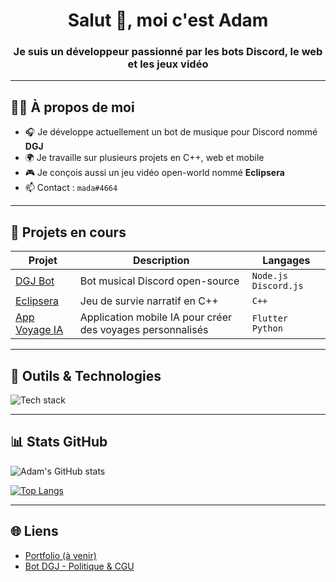<h1 align="center">Salut 👋, moi c'est Adam</h1>
<h3 align="center">Je suis un développeur passionné par les bots Discord, le web et les jeux vidéo</h3>

---

## 👨‍💻 À propos de moi

- 🎧 Je développe actuellement un bot de musique pour Discord nommé **DGJ**
- 🌍 Je travaille sur plusieurs projets en C++, web et mobile
- 🎮 Je conçois aussi un jeu vidéo open-world nommé **Eclipsera**
- 📫 Contact : `mada#4664`
---

## 🚀 Projets en cours

| Projet | Description | Langages |
|--------|-------------|----------|
| [DGJ Bot](https://github.com/adam-KUROPATWA-BUTTE/dgj-bot-site) | Bot musical Discord open-source | `Node.js` `Discord.js` |
| [Eclipsera](https://github.com/adam-KUROPATWA-BUTTE/eclipsera) | Jeu de survie narratif en C++ | `C++` |
| [App Voyage IA](https://github.com/adam-KUROPATWA-BUTTE/ai-travel-app) | Application mobile IA pour créer des voyages personnalisés | `Flutter` `Python` |

---

## 🧰 Outils & Technologies

<img src="https://skillicons.dev/icons?i=js,ts,nodejs,cpp,py,flutter,html,css,github,vscode" alt="Tech stack" />

---

## 📊 Stats GitHub

![Adam's GitHub stats](https://github-readme-stats.vercel.app/api?username=adam-KUROPATWA-BUTTE&show_icons=true&theme=tokyonight)

[![Top Langs](https://github-readme-stats.vercel.app/api/top-langs/?username=adam-KUROPATWA-BUTTE&layout=compact)](https://github.com/anuraghazra/github-readme-stats)


---

## 🌐 Liens

- [Portfolio (à venir)](https://tonsite.github.io)
- [Bot DGJ - Politique & CGU](https://adam-KUROPATWA-BUTTE.github.io/dgj-bot-site)
